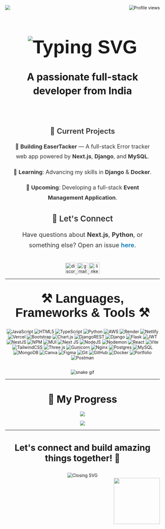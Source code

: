 <img src="https://discordbanners.vercel.app/static/img/guthub.jpg" >
<!-- Profile Views Badge -->
<img align="right" src="https://komarev.com/ghpvc/?username=sandyddeveloper&color=brightgreen" alt="Profile views"/>

<!-- Introduction with Enhanced Font and Design -->
<h1 align="center" style="font-size: 3.8rem; font-family: 'Righteous', sans-serif;">
    <img src="https://readme-typing-svg.herokuapp.com/?font=Righteous&size=50&center=true&vCenter=true&width=600&height=80&duration=4000&lines=Hi+There!+👋;+I'm+Santhosh+Raj!" alt="Typing SVG"/>
</h1>

<h3 align="center" style="font-size: 2rem; margin-top: 10px; line-height: 1.4;">A passionate full-stack developer from India</h3>

<!-- Centered GitHub GIF and Current Projects -->
<div align="center" style="margin-top: 40px;">

<div style="font-family: 'Inter', sans-serif; color: #333; max-width: 700px; margin: auto; padding: 20px;">
  <h4 style="font-size: 24px; font-weight: 600; margin-bottom: 20px;">🚀 Current Projects</h4>

  <div style="font-size: 18px; line-height: 1.8; margin-bottom: 25px;">
    <p>🔭 <strong>Building EaserTacker</strong> — A full-stack Error tracker web app powered by <strong>Next.js</strong>, <strong>Django</strong>, and <strong>MySQL</strong>.</p>
    <p>🌱 <strong>Learning</strong>: Advancing my skills in <strong>Django</strong> & <strong>Docker</strong>.</p>
    <p>🔮 <strong>Upcoming</strong>: Developing a full-stack <strong>Event Management Application</strong>.</p>
  </div>

  <h4 style="font-size: 26px; font-weight: 600; margin-bottom: 15px;">💬 Let's Connect</h4>
  <p style="font-size: 20px; line-height: 1.7;">
    Have questions about <strong>Next.js</strong>, <strong>Python</strong>, or something else?  
    Open an issue <a href="https://github.com/sandyddeveloper/sandyddeveloper/issues" target="_blank" style="color: #0077B5; text-decoration: none; font-weight: 600;">here</a>.
  </p>
</div>


<!-- Social Links Section -->
<div align="center">
  <a href="https://discord.com/channels/1331296410976522391/1331296411471446118" target="_blank">
    <img src="https://img.shields.io/static/v1?message=Discord&logo=discord&label=&color=7289DA&logoColor=white&labelColor=&style=for-the-badge" height="35" alt="discord logo" />
  </a>
  <a href="mailto:santhoshrajk1812@gmail.com">
    <img src="https://img.shields.io/static/v1?message=Gmail&logo=gmail&label=&color=D14836&logoColor=white&labelColor=&style=for-the-badge" height="35" alt="gmail logo" />
  </a>
  <a href="https://www.linkedin.com/in/santhosh-raj-k-622179316/" target="_blank">
    <img src="https://img.shields.io/static/v1?message=LinkedIn&logo=linkedin&label=&color=0077B5&logoColor=white&labelColor=&style=for-the-badge" height="35" alt="linkedin logo" />
  </a>
</div>



<hr/>

<!-- Skills Section -->
<h2 align="center" style="font-size: 2.5rem; font-family: 'Righteous', sans-serif; margin-top: 40px; margin-bottom: 30px;">⚒️ Languages, Frameworks & Tools ⚒️</h2>
<div align="center" style="margin-bottom: 30px;">
    
![JavaScript](https://img.shields.io/badge/javascript-%23323330.svg?style=for-the-badge&logo=javascript&logoColor=%23F7DF1E) 
    ![HTML5](https://img.shields.io/badge/html5-%23E34F26.svg?style=for-the-badge&logo=html5&logoColor=white) 
    ![TypeScript](https://img.shields.io/badge/typescript-%23007ACC.svg?style=for-the-badge&logo=typescript&logoColor=white) 
    ![Python](https://img.shields.io/badge/python-3670A0?style=for-the-badge&logo=python&logoColor=ffdd54) ![AWS](https://img.shields.io/badge/AWS-%23FF9900.svg?style=for-the-badge&logo=amazon-aws&logoColor=white) ![Render](https://img.shields.io/badge/Render-%46E3B7.svg?style=for-the-badge&logo=render&logoColor=white) ![Netlify](https://img.shields.io/badge/netlify-%23000000.svg?style=for-the-badge&logo=netlify&logoColor=#00C7B7) ![Vercel](https://img.shields.io/badge/vercel-%23000000.svg?style=for-the-badge&logo=vercel&logoColor=white) ![Bootstrap](https://img.shields.io/badge/bootstrap-%238511FA.svg?style=for-the-badge&logo=bootstrap&logoColor=white) ![Chart.js](https://img.shields.io/badge/chart.js-F5788D.svg?style=for-the-badge&logo=chart.js&logoColor=white) ![DjangoREST](https://img.shields.io/badge/DJANGO-REST-ff1709?style=for-the-badge&logo=django&logoColor=white&color=ff1709&labelColor=gray) ![Django](https://img.shields.io/badge/django-%23092E20.svg?style=for-the-badge&logo=django&logoColor=white) ![Flask](https://img.shields.io/badge/flask-%23000.svg?style=for-the-badge&logo=flask&logoColor=white) ![JWT](https://img.shields.io/badge/JWT-black?style=for-the-badge&logo=JSON%20web%20tokens) ![NestJS](https://img.shields.io/badge/nestjs-%23E0234E.svg?style=for-the-badge&logo=nestjs&logoColor=white) ![NPM](https://img.shields.io/badge/NPM-%23CB3837.svg?style=for-the-badge&logo=npm&logoColor=white) ![MUI](https://img.shields.io/badge/MUI-%230081CB.svg?style=for-the-badge&logo=mui&logoColor=white) ![Next JS](https://img.shields.io/badge/Next-black?style=for-the-badge&logo=next.js&logoColor=white) ![NodeJS](https://img.shields.io/badge/node.js-6DA55F?style=for-the-badge&logo=node.js&logoColor=white) ![Nodemon](https://img.shields.io/badge/NODEMON-%23323330.svg?style=for-the-badge&logo=nodemon&logoColor=%BBDEAD) ![React](https://img.shields.io/badge/react-%2320232a.svg?style=for-the-badge&logo=react&logoColor=%2361DAFB) ![Vite](https://img.shields.io/badge/vite-%23646CFF.svg?style=for-the-badge&logo=vite&logoColor=white) ![TailwindCSS](https://img.shields.io/badge/tailwindcss-%2338B2AC.svg?style=for-the-badge&logo=tailwind-css&logoColor=white) ![Three js](https://img.shields.io/badge/threejs-black?style=for-the-badge&logo=three.js&logoColor=white) ![Gunicorn](https://img.shields.io/badge/gunicorn-%298729.svg?style=for-the-badge&logo=gunicorn&logoColor=white) ![Nginx](https://img.shields.io/badge/nginx-%23009639.svg?style=for-the-badge&logo=nginx&logoColor=white) ![Postgres](https://img.shields.io/badge/postgres-%23316192.svg?style=for-the-badge&logo=postgresql&logoColor=white) ![MySQL](https://img.shields.io/badge/mysql-4479A1.svg?style=for-the-badge&logo=mysql&logoColor=white) ![MongoDB](https://img.shields.io/badge/MongoDB-%234ea94b.svg?style=for-the-badge&logo=mongodb&logoColor=white) ![Canva](https://img.shields.io/badge/Canva-%2300C4CC.svg?style=for-the-badge&logo=Canva&logoColor=white) ![Figma](https://img.shields.io/badge/figma-%23F24E1E.svg?style=for-the-badge&logo=figma&logoColor=white) ![Git](https://img.shields.io/badge/git-%23F05033.svg?style=for-the-badge&logo=git&logoColor=white) ![GitHub](https://img.shields.io/badge/github-%23121011.svg?style=for-the-badge&logo=github&logoColor=white) ![Docker](https://img.shields.io/badge/docker-%230db7ed.svg?style=for-the-badge&logo=docker&logoColor=white) ![Portfolio](https://img.shields.io/badge/Portfolio-%23000000.svg?style=for-the-badge&logo=firefox&logoColor=#FF7139) ![Postman](https://img.shields.io/badge/Postman-FF6C37?style=for-the-badge&logo=postman&logoColor=white)

</div>
 
![snake gif](https://github.com/sandyddeveloper/sandyddeveloper/output/github-contribution-grid-snake.svg)
<hr/>

<!-- My Progress Section with Normalized Size -->
<div align="center" style="margin-top: 40px;">
  <h3 style="font-size: 2rem; margin-bottom: 20px;">🌟 My Progress</h3>
  <!-- Top Languages Card -->
    
  ![](https://github-readme-stats.vercel.app/api?username=sandyddeveloper&theme=blue-green&hide_border=false&include_all_commits=true&count_private=true)<br/>
  
  <!-- GitHub Stats Card -->
  ![](https://github-readme-stats.vercel.app/api/top-langs/?username=sandyddeveloper&theme=blue-green&hide_border=false&include_all_commits=true&count_private=true&layout=compact)
</div>

<hr/>

<!-- Closing Message with Enhanced Layout -->
<div align="center" style="margin-top: 40px;">
  <h4 style="font-size: 1.75rem; margin-bottom: 10px;">Let's connect and build amazing things together! 🌟</h4>
  <img src="https://readme-typing-svg.herokuapp.com/?font=Righteous&size=30&center=true&vCenter=true&width=500&height=50&duration=4000&lines=Thank+you+for+visiting!;Feel+free+to+reach+out!" alt="Closing SVG" style="margin-top: 20px;"/>
</div>
<img align="right" height="150" src="https://media2.giphy.com/media/v1.Y2lkPTc5MGI3NjExbjhvcjFwOHZ1d2FraDVjcGpiYzVzYms4anB2ZmxtZDEydXN1eWZveiZlcD12MV9pbnRlcm5hbF9naWZfYnlfaWQmY3Q9Zw/RbDKaczqWovIugyJmW/giphy.gif"  />
